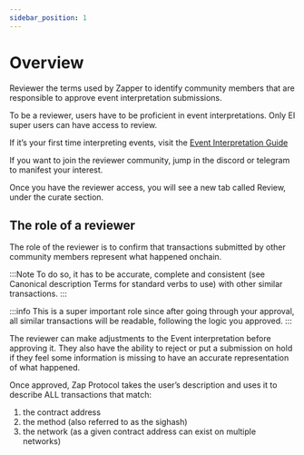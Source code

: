 ```yaml
---
sidebar_position: 1
---
```


# Overview

Reviewer the terms used by Zapper to identify community members that are responsible to approve event interpretation submissions.

To be a reviewer, users have to be proficient in event interpretations. Only EI super users can have access to review.

If it’s your first time interpreting events, visit the [Event Interpretation Guide](docs/Interpretation/event-interpretation/overview.md)

If you want to join the reviewer community, jump in the discord or telegram to manifest your interest.

Once you have the reviewer access, you will see a new tab called Review, under the curate section.

## The role of a reviewer

The role of the reviewer is to confirm that transactions submitted by other community members represent what happened onchain.

:::Note
To do so, it has to be accurate, complete and consistent (see Canonical description Terms for standard verbs to use) with other similar transactions.
:::

:::info
This is a super important role since after going through your approval, all similar transactions will be readable, following the logic you approved.
:::

The reviewer can make adjustments to the Event interpretation before approving it. They also have the ability to reject or put a submission on hold if they feel some information is missing to have an accurate representation of what happened.

Once approved, Zap Protocol takes the user’s description and uses it to describe ALL transactions that match:
1. the contract address
2. the method (also referred to as the sighash)
3. the network (as a given contract address can exist on multiple networks)
